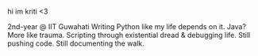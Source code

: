 hi im kriti <3

2nd-year @ IIT Guwahati
Writing Python like my life depends on it.
Java? More like trauma.
Scripting through existential dread & debugging life.
Still pushing code. Still documenting the walk.

